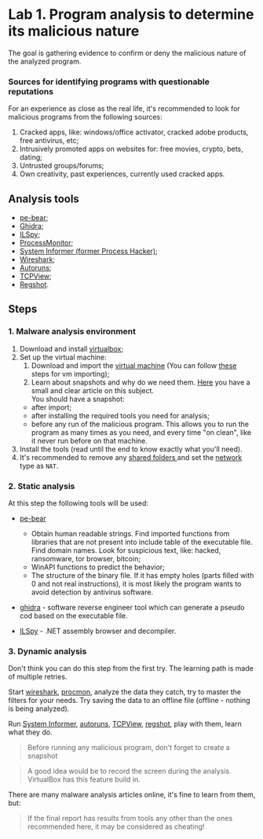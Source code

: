 # Lab 1. Program analysis to determine its malicious nature

The goal is gathering evidence to confirm or deny the malicious nature of the analyzed program.

### Sources for identifying programs with questionable reputations

For an experience as close as the real life, it's recommended to look for malicious programs from the following sources:

1. Cracked apps, like: windows/office activator, cracked adobe products, free antivirus, etc;
2. Intrusively promoted apps on websites for: free movies, crypto, bets, dating;
3. Untrusted groups/forums;
4. Own creativity, past experiences, currently used cracked apps.

## Analysis tools
- <span id="pe-bear">[pe-bear](https://github.com/hasherezade/pe-bear)</span>;
- <span id="ghidra">[Ghidra](https://ghidra-sre.org/)</span>;
- <span id="ilspy">[ILSpy](https://github.com/icsharpcode/ILSpy)</span>;
- <span id="process-monitor">[ProcessMonitor](https://learn.microsoft.com/en-us/sysinternals/downloads/procmon)</span>;
- <span id="system-informer">[System Informer (former Process Hacker)](https://github.com/winsiderss/systeminformer/)</span>;
- <span id="wireshark">[Wireshark](https://www.wireshark.org/)</span>;
- <span id="autoruns">[Autoruns](https://learn.microsoft.com/en-us/sysinternals/downloads/autoruns)</span>;
- <span id="tcpview">[TCPView](https://learn.microsoft.com/en-us/sysinternals/downloads/tcpview)</span>;
- <span id="regshot">[Regshot](https://github.com/Seabreg/Regshot)</span>.
<!-- - <span id="api-monitor">[API Monitor](http://www.rohitab.com/apimonitor)</span>; -->

## Steps

### 1. Malware analysis environment

1. Download and install [virtualbox](https://www.virtualbox.org/);
2. Set up the virtual machine:
    1. Download and import the [virtual machine](https://drive.google.com/file/d/1O5W01PXMTLXvzyNJ_qwlHRW2r-7JUk1M/view?usp=sharing) (You can follow [these](https://www.maketecheasier.com/import-export-ova-files-in-virtualbox/) steps for vm importing);
    2. Learn about snapshots and why do we need them. [Here](https://www.howtogeek.com/150258/how-to-save-time-by-using-snapshots-in-virtualbox/) you have a small and clear article on this subject.<br>
    You should have a snapshot:
   - after import;
   - after installing the required tools you need for analysis;
   - before any run of the malicious program. This allows you to run the program as many times as you need, and every time "on clean", like it never run before on that machine.
3. Install the tools (read until the end to know exactly what you'll need).
4. It's recommended to remove any [shared folders ](https://external-content.duckduckgo.com/iu/?u=https%3A%2F%2Fi.ytimg.com%2Fvi%2F9-teQnZ8LEY%2Fmaxresdefault.jpg&f=1&nofb=1&ipt=5e92e63d84e0ebbefcc30a916ce628e443edfdee594b3c0cc2a4053f092923c2&ipo=images) and set the [network](https://www.codesandnotes.be/wp-content/uploads/2018/10/VirtualBox-virtual-machine-adapter2-settings.jpg) type as `NAT`.

### 2. Static analysis

At this step the following tools will be used:
- [pe-bear](#pe-bear)
  - Obtain human readable strings. Find imported functions from libraries that are not present into include table of the executable file. Find domain names. Look for suspicious text, like: hacked, ransomware, tor browser, bitcoin;
  - WinAPI functions to predict the behavior;
  - The structure of the binary file. If it has empty holes (parts filled with 0 and not real instructions), it is most likely the program wants to avoid detection by antivirus software.

- [ghidra](#ghidra) - software reverse engineer tool which can generate a pseudo cod based on the executable file.
- [ILSpy](#ilspy) - .NET assembly browser and decompiler.

### 3. Dynamic analysis

Don't think you can do this step from the first try. The learning path is made of multiple retries.

Start [wireshark](#wireshark), [procmon](#process-monitor), analyze the data they catch, try to master the filters for your needs. Try saving the data to an offline file (offline - nothing is being analyzed).

Run [System Informer](#system-informer), [autoruns](#autoruns), [TCPView](#tcpview), [regshot](#regshot), play with them, learn what they do.

> Before running any malicious program, don't forget to create a snapshot

> A good idea would be to record the screen during the analysis. VirtualBox has this feature build in.

There are many malware analysis articles online, it's fine to learn from them, but:
> If the final report has results from tools any other than the ones recommended here, it may be considered as cheating!
